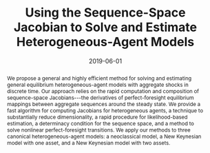 ---
title: "Using the Sequence-Space Jacobian to Solve and Estimate Heterogeneous-Agent Models"

date: 2019-06-01

publishDate: 2020-06-18T14:37:16.459582Z

authors: ["Adrien Auclert", "Bence Bardóczy", "Matthew Rognlie", "Ludwig Straub"]

publication_types: ["3"]

summary: "We propose a general and highly efficient method for solving and estimating general equilibrium heterogeneous-agent models with aggregate shocks in discrete time."

abstract: "We propose a general and highly efficient method for solving and estimating general equilibrium heterogeneous-agent models with aggregate shocks in discrete time. Our approach relies on the rapid computation and composition of sequence-space Jacobians---the derivatives of perfect-foresight equilibrium mappings between aggregate
sequences around the steady state. We provide a fast algorithm for computing Jacobians for heterogeneous agents, a technique to substantially reduce dimensionality, a rapid procedure for likelihood-based estimation, a determinacy condition for the sequence space, and a method to solve nonlinear perfect-foresight transitions. We apply our methods to three canonical heterogeneous-agent models: a neoclassical model, a New Keynesian model with one asset, and a New Keynesian model with two assets."

featured: false

publication: "Revise and Resubmit at _Econometrica_"

url_code: https://github.com/shade-econ/sequence-jacobian

slides: ""
image:
   caption: 'One-Asset HANK Model as a Directed Acyclical Graph'
   preview_only: false
---